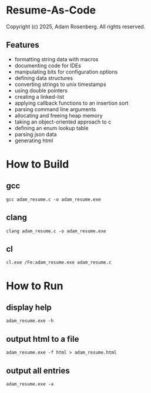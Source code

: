 # Resume-As-Code

Copyright (c) 2025, Adam Rosenberg. All rights reserved.

## Features
- formatting string data with macros
- documenting code for IDEs
- manipulating bits for configuration options
- defining data structures
- converting strings to unix timestamps
- using double pointers
- creating a linked-list
- applying callback functions to an insertion sort
- parsing command line arguments
- allocating and freeing heap memory
- taking an object-oriented approach to c
- defining an enum lookup table
- parsing json data
- generating html

# How to Build

## gcc
    gcc adam_resume.c -o adam_resume.exe

## clang
    clang adam_resume.c -o adam_resume.exe

## cl
    cl.exe /Fe:adam_resume.exe adam_resume.c

# How to Run

## display help
    adam_resume.exe -h

## output html to a file
    adam_resume.exe -f html > adam_resume.html

## output all entries
    adam_resume.exe -a
